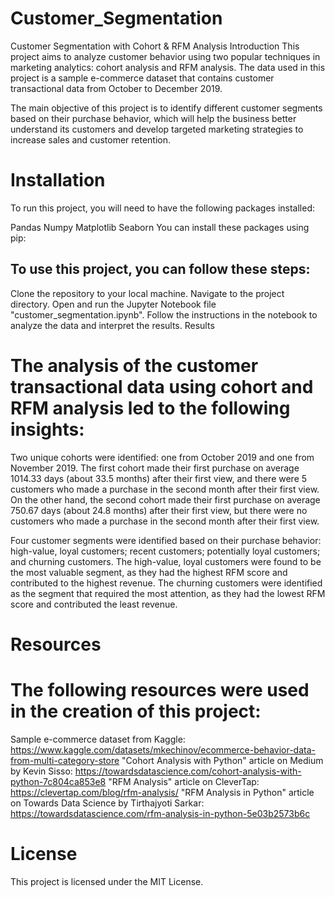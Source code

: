 # Customer_Segmentation
Customer Segmentation with Cohort & RFM Analysis
Introduction
This project aims to analyze customer behavior using two popular techniques in marketing analytics: cohort analysis and RFM analysis. The data used in this project is a sample e-commerce dataset that contains customer transactional data from October to December 2019.

The main objective of this project is to identify different customer segments based on their purchase behavior, which will help the business better understand its customers and develop targeted marketing strategies to increase sales and customer retention.

# Installation
To run this project, you will need to have the following packages installed:

Pandas
Numpy
Matplotlib
Seaborn
You can install these packages using pip:

## To use this project, you can follow these steps:

Clone the repository to your local machine.
Navigate to the project directory.
Open and run the Jupyter Notebook file "customer_segmentation.ipynb".
Follow the instructions in the notebook to analyze the data and interpret the results.
Results
# The analysis of the customer transactional data using cohort and RFM analysis led to the following insights:

Two unique cohorts were identified: one from October 2019 and one from November 2019. The first cohort made their first purchase on average 1014.33 days (about 33.5 months) after their first view, and there were 5 customers who made a purchase in the second month after their first view. On the other hand, the second cohort made their first purchase on average 750.67 days (about 24.8 months) after their first view, but there were no customers who made a purchase in the second month after their first view.

Four customer segments were identified based on their purchase behavior: high-value, loyal customers; recent customers; potentially loyal customers; and churning customers. The high-value, loyal customers were found to be the most valuable segment, as they had the highest RFM score and contributed to the highest revenue. The churning customers were identified as the segment that required the most attention, as they had the lowest RFM score and contributed the least revenue.

# Resources
# The following resources were used in the creation of this project:

Sample e-commerce dataset from Kaggle: https://www.kaggle.com/datasets/mkechinov/ecommerce-behavior-data-from-multi-category-store
"Cohort Analysis with Python" article on Medium by Kevin Sisso: https://towardsdatascience.com/cohort-analysis-with-python-7c804ca853e8
"RFM Analysis" article on CleverTap: https://clevertap.com/blog/rfm-analysis/
"RFM Analysis in Python" article on Towards Data Science by Tirthajyoti Sarkar: https://towardsdatascience.com/rfm-analysis-in-python-5e03b2573b6c
# License
This project is licensed under the MIT License.
